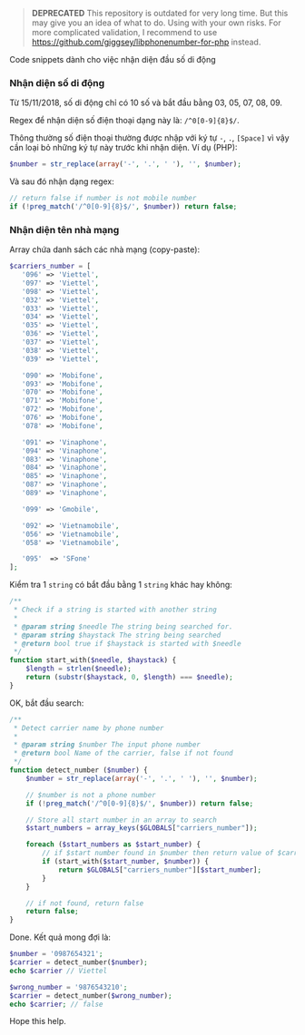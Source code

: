 > **DEPRECATED**
> This repository is outdated for very long time. But this may give you an idea of what to do. Using with your own risks.
> For more complicated validation, I recommend to use https://github.com/giggsey/libphonenumber-for-php instead.

Code snippets dành cho việc nhận diện đầu số di động

### Nhận diện số di động

Từ 15/11/2018, số di động chỉ có 10 số và bắt đầu bằng 03, 05, 07, 08, 09.

Regex để nhận diện số điện thoại dạng này là: `/^0[0-9]{8}$/`.

Thông thường số điện thoại thường được nhập với ký tự `-`, `.`, `[Space]` vì vậy cần loại bỏ những ký tự này trước khi nhận diện. Ví dụ (PHP):
```php
$number = str_replace(array('-', '.', ' '), '', $number);
```
Và sau đó nhận dạng regex:
```php
// return false if number is not mobile number
if (!preg_match('/^0[0-9]{8}$/', $number)) return false;
```
### Nhận diện tên nhà mạng

Array chứa danh sách các nhà mạng (copy-paste):
```php
$carriers_number = [
   '096' => 'Viettel',
   '097' => 'Viettel',
   '098' => 'Viettel',
   '032' => 'Viettel',
   '033' => 'Viettel',
   '034' => 'Viettel',
   '035' => 'Viettel',
   '036' => 'Viettel',
   '037' => 'Viettel',
   '038' => 'Viettel',
   '039' => 'Viettel',

   '090' => 'Mobifone',
   '093' => 'Mobifone',
   '070' => 'Mobifone',
   '071' => 'Mobifone',
   '072' => 'Mobifone',
   '076' => 'Mobifone',
   '078' => 'Mobifone',

   '091' => 'Vinaphone',
   '094' => 'Vinaphone',
   '083' => 'Vinaphone',
   '084' => 'Vinaphone',
   '085' => 'Vinaphone',
   '087' => 'Vinaphone',
   '089' => 'Vinaphone',

   '099' => 'Gmobile',

   '092' => 'Vietnamobile',
   '056' => 'Vietnamobile',
   '058' => 'Vietnamobile',

   '095'  => 'SFone'
];
```

Kiểm tra 1 `string` có bắt đầu bằng 1 `string` khác hay không:
```php
/**
 * Check if a string is started with another string
 *
 * @param string $needle The string being searched for.
 * @param string $haystack The string being searched
 * @return bool true if $haystack is started with $needle
 */
function start_with($needle, $haystack) {
    $length = strlen($needle);
    return (substr($haystack, 0, $length) === $needle);
}
```

OK, bắt đầu search:
```php
/**
 * Detect carrier name by phone number
 *
 * @param string $number The input phone number
 * @return bool Name of the carrier, false if not found
 */
function detect_number ($number) {
    $number = str_replace(array('-', '.', ' '), '', $number);

    // $number is not a phone number
    if (!preg_match('/^0[0-9]{8}$/', $number)) return false;

    // Store all start number in an array to search
    $start_numbers = array_keys($GLOBALS["carriers_number"]);

    foreach ($start_numbers as $start_number) {
        // if $start number found in $number then return value of $carriers_number array as carrier name
        if (start_with($start_number, $number)) {
            return $GLOBALS["carriers_number"][$start_number];
        }
    }

    // if not found, return false
    return false;
}
```

Done. Kết quả mong đợi là:
```php
$number = '0987654321';
$carrier = detect_number($number);
echo $carrier // Viettel

$wrong_number = '9876543210';
$carrier = detect_number($wrong_number);
echo $carrier; // false
```

Hope this help.

